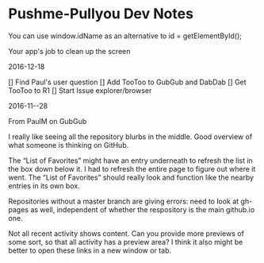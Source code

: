 
# Pushme-Pullyou Dev Notes



You can use window.idName as an alternative to id = getElementById();

Your app's job to clean up the screen

2016-12-18

[] Find Paul's user question
[] Add TooToo to GubGub and DabDab
[] Get TooToo to R1
[] Start Issue explorer/browser


2016-11--28

From PaulM on GubGub

I really like seeing all the repository blurbs in the middle. Good overview of what someone is thinking on GitHub.

The “List of Favorites” might have an entry underneath to refresh the list in the box down below it. I had to refresh the entire page to figure out where it went. The “List of Favorites” should really look and function like the nearby entries in its own box.

Repositories without a master branch are giving errors: need to look at gh-pages as well, independent of whether the respository is the main github.io one.

Not all recent activity shows content. Can you provide more previews of some sort, so that all activity has a preview area? I think it also might be better to open these links in a new window or tab.